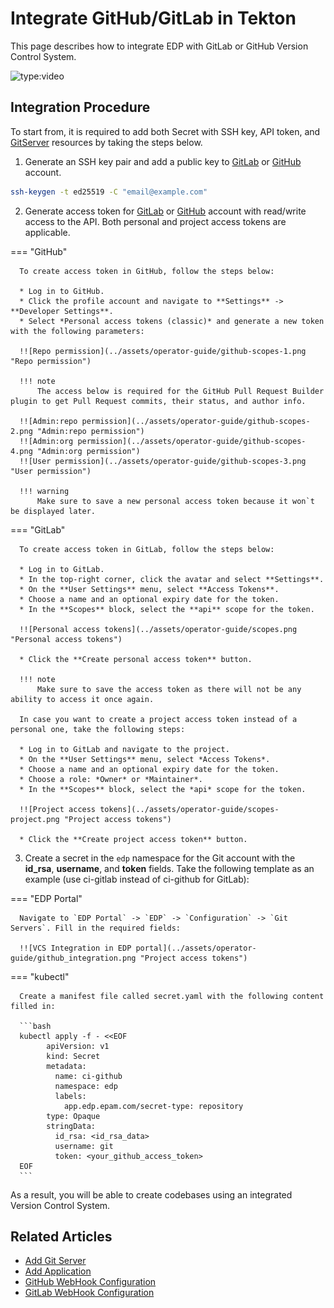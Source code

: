 # Integrate GitHub/GitLab in Tekton

This page describes how to integrate EDP with GitLab or GitHub Version Control System.

![type:video](https://www.youtube.com/embed/pzheGwBLZvU)

## Integration Procedure

To start from, it is required to add both Secret with SSH key, API token, and [GitServer](../user-guide/add-git-server.md) resources
by taking the steps below.

1. Generate an SSH key pair and add a public key to [GitLab](https://docs.gitlab.com/ee/ssh/)
   or [GitHub](https://docs.github.com/en/authentication/connecting-to-github-with-ssh/generating-a-new-ssh-key-and-adding-it-to-the-ssh-agent)
   account.

  ```bash
  ssh-keygen -t ed25519 -C "email@example.com"
  ```

2. Generate access token for [GitLab](https://docs.gitlab.com/ee/user/profile/personal_access_tokens.html)
   or [GitHub](https://docs.github.com/en/authentication/keeping-your-account-and-data-secure/creating-a-personal-access-token)
   account with read/write access to the API. Both personal and project access tokens are applicable.

  === "GitHub"

      To create access token in GitHub, follow the steps below:

      * Log in to GitHub.
      * Click the profile account and navigate to **Settings** -> **Developer Settings**.
      * Select *Personal access tokens (classic)* and generate a new token with the following parameters:

      !![Repo permission](../assets/operator-guide/github-scopes-1.png "Repo permission")

      !!! note
          The access below is required for the GitHub Pull Request Builder plugin to get Pull Request commits, their status, and author info.

      !![Admin:repo permission](../assets/operator-guide/github-scopes-2.png "Admin:repo permission")
      !![Admin:org permission](../assets/operator-guide/github-scopes-4.png "Admin:org permission")
      !![User permission](../assets/operator-guide/github-scopes-3.png "User permission")

      !!! warning
          Make sure to save a new personal access token because it won`t be displayed later.

  === "GitLab"

      To create access token in GitLab, follow the steps below:

      * Log in to GitLab.
      * In the top-right corner, click the avatar and select **Settings**.
      * On the **User Settings** menu, select **Access Tokens**.
      * Choose a name and an optional expiry date for the token.
      * In the **Scopes** block, select the **api** scope for the token.

      !![Personal access tokens](../assets/operator-guide/scopes.png "Personal access tokens")

      * Click the **Create personal access token** button.

      !!! note
          Make sure to save the access token as there will not be any ability to access it once again.

      In case you want to create a project access token instead of a personal one, take the following steps:

      * Log in to GitLab and navigate to the project.
      * On the **User Settings** menu, select *Access Tokens*.
      * Choose a name and an optional expiry date for the token.
      * Choose a role: *Owner* or *Maintainer*.
      * In the **Scopes** block, select the *api* scope for the token.

      !![Project access tokens](../assets/operator-guide/scopes-project.png "Project access tokens")

      * Click the **Create project access token** button.

3. Create a secret in the `edp` namespace for the Git account with the **id_rsa**, **username**, and **token** fields. Take the following template as an example (use ci-gitlab instead of ci-github for GitLab):

  === "EDP Portal"

      Navigate to `EDP Portal` -> `EDP` -> `Configuration` -> `Git Servers`. Fill in the required fields:

      !![VCS Integration in EDP portal](../assets/operator-guide/github_integration.png "Project access tokens")

  === "kubectl"

      Create a manifest file called secret.yaml with the following content filled in:

      ```bash
      kubectl apply -f - <<EOF
            apiVersion: v1
            kind: Secret
            metadata:
              name: ci-github
              namespace: edp
              labels:
                app.edp.epam.com/secret-type: repository
            type: Opaque
            stringData:
              id_rsa: <id_rsa_data>
              username: git
              token: <your_github_access_token>
      EOF
      ```

As a result, you will be able to create codebases using an integrated Version Control System.

## Related Articles

* [Add Git Server](../user-guide/add-git-server.md)
* [Add Application](../user-guide/add-application.md)
* [GitHub WebHook Configuration](github-integration.md)
* [GitLab WebHook Configuration](gitlab-integration.md)
